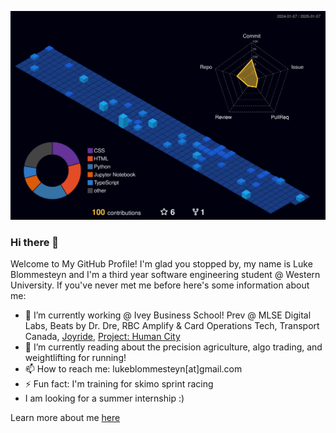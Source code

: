 ![3D Profile](profile-3d-contrib/profile-night-view.svg)
### Hi there 👋

Welcome to My GitHub Profile! I'm glad you stopped by, my name is Luke Blommesteyn and I'm a third year software engineering student @ Western University. If you've never met me before here's some information about me:

- 🔭 I’m currently working @ Ivey Business School! Prev @ MLSE Digital Labs, Beats by Dr. Dre, RBC Amplify & Card Operations Tech, Transport Canada, [Joyride](https://joyride.city/), [Project: Human City](https://projecthumancity.com/)
- 🌱 I’m currently reading about the precision agriculture, algo trading, and weightlifting for running!
- 📫 How to reach me: lukeblommesteyn[at]gmail.com
- ⚡ Fun fact: I'm training for skimo sprint racing
- I am looking for a summer internship :)

Learn more about me [here](https://lblommesteyn.vercel.app)

